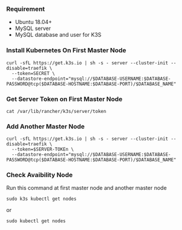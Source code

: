 ### Requirement
- Ubuntu 18.04+
- MySQL server
- MySQL database and user for K3S

### Install Kubernetes On First Master Node
````
curl -sfL https://get.k3s.io | sh -s - server --cluster-init --disable=traefik \
  --token=SECRET \
  --datastore-endpoint="mysql://$DATABASE-USERNAME:$DATABASE-PASSWORD@tcp($DATABASE-HOSTNAME:$DATABASE-PORT)/$DATABASE_NAME"
````

### Get Server Token on First Master Node
````
cat /var/lib/rancher/k3s/server/token
````

### Add Another Master Node
````
curl -sfL https://get.k3s.io | sh -s - server --cluster-init --disable=traefik \
  --token=$SERVER-TOKEn \
  --datastore-endpoint="mysql://$DATABASE-USERNAME:$DATABASE-PASSWORD@tcp($DATABASE-HOSTNAME:$DATABASE-PORT)/$DATABASE_NAME"
````

### Check Avaibility Node

Run this command at first master node and another master node
````
sudo k3s kubectl get nodes
````

or

````
sudo kubectl get nodes
````